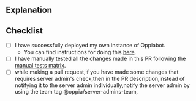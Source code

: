 <!--
  - Thanks for submitting code to Oppiabot! Please fill out the following as part of
  - your pull request so we can review your code more easily.
  -->

## Explanation
<!--
  - Explain what your PR does. If this PR fixes an existing bug, please include
  - "Fixes #bugnum:" in the explanation so that GitHub can auto-close the issue
  - when this PR is merged.
  -->

## Checklist
- [ ] I have successfully deployed my own instance of Oppiabot.
  - You can find instructions for doing this [here](https://github.com/oppia/oppiabot/wiki/Deploying-your-own-instance-of-the-oppiabot).
- [ ] I have manually tested all the changes made in this PR following the [manual tests matrix](https://github.com/oppia/oppiabot/wiki/Manual-Tests-Matrix).
- [ ] while making a pull request,if you have made some changes that requires server admin's check,then in the PR description,instead of notifying it to the server admin individually,notify the server admin by using the team tag @oppia/server-admins-team, <Your-message>
